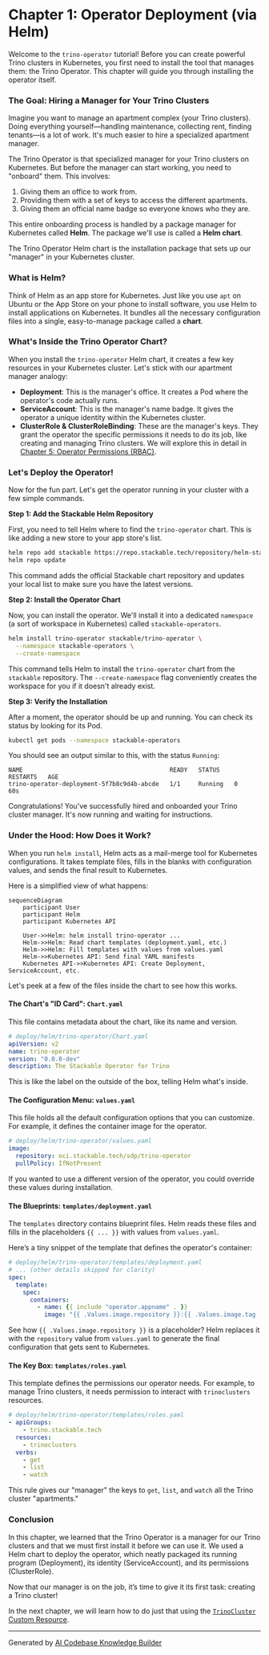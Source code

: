 # Chapter 1: Operator Deployment (via Helm)

Welcome to the `trino-operator` tutorial! Before you can create powerful Trino clusters in Kubernetes, you first need to install the tool that manages them: the Trino Operator. This chapter will guide you through installing the operator itself.

### The Goal: Hiring a Manager for Your Trino Clusters

Imagine you want to manage an apartment complex (your Trino clusters). Doing everything yourself—handling maintenance, collecting rent, finding tenants—is a lot of work. It's much easier to hire a specialized apartment manager.

The Trino Operator is that specialized manager for your Trino clusters on Kubernetes. But before the manager can start working, you need to "onboard" them. This involves:

1.  Giving them an office to work from.
2.  Providing them with a set of keys to access the different apartments.
3.  Giving them an official name badge so everyone knows who they are.

This entire onboarding process is handled by a package manager for Kubernetes called **Helm**. The package we'll use is called a **Helm chart**.

The Trino Operator Helm chart is the installation package that sets up our "manager" in your Kubernetes cluster.

### What is Helm?

Think of Helm as an app store for Kubernetes. Just like you use `apt` on Ubuntu or the App Store on your phone to install software, you use Helm to install applications on Kubernetes. It bundles all the necessary configuration files into a single, easy-to-manage package called a **chart**.

### What's Inside the Trino Operator Chart?

When you install the `trino-operator` Helm chart, it creates a few key resources in your Kubernetes cluster. Let's stick with our apartment manager analogy:

*   **Deployment**: This is the manager's office. It creates a Pod where the operator's code actually runs.
*   **ServiceAccount**: This is the manager's name badge. It gives the operator a unique identity within the Kubernetes cluster.
*   **ClusterRole & ClusterRoleBinding**: These are the manager's keys. They grant the operator the specific permissions it needs to do its job, like creating and managing Trino clusters. We will explore this in detail in [Chapter 5: Operator Permissions (RBAC)](05_operator_permissions__rbac__.md).

### Let's Deploy the Operator!

Now for the fun part. Let's get the operator running in your cluster with a few simple commands.

**Step 1: Add the Stackable Helm Repository**

First, you need to tell Helm where to find the `trino-operator` chart. This is like adding a new store to your app store's list.

```bash
helm repo add stackable https://repo.stackable.tech/repository/helm-stable/
helm repo update
```

This command adds the official Stackable chart repository and updates your local list to make sure you have the latest versions.

**Step 2: Install the Operator Chart**

Now, you can install the operator. We'll install it into a dedicated `namespace` (a sort of workspace in Kubernetes) called `stackable-operators`.

```bash
helm install trino-operator stackable/trino-operator \
  --namespace stackable-operators \
  --create-namespace
```

This command tells Helm to install the `trino-operator` chart from the `stackable` repository. The `--create-namespace` flag conveniently creates the workspace for you if it doesn't already exist.

**Step 3: Verify the Installation**

After a moment, the operator should be up and running. You can check its status by looking for its Pod.

```bash
kubectl get pods --namespace stackable-operators
```

You should see an output similar to this, with the status `Running`:

```text
NAME                                         READY   STATUS    RESTARTS   AGE
trino-operator-deployment-5f7b8c9d4b-abcde   1/1     Running   0          60s
```

Congratulations! You've successfully hired and onboarded your Trino cluster manager. It's now running and waiting for instructions.

### Under the Hood: How Does it Work?

When you run `helm install`, Helm acts as a mail-merge tool for Kubernetes configurations. It takes template files, fills in the blanks with configuration values, and sends the final result to Kubernetes.

Here is a simplified view of what happens:

```mermaid
sequenceDiagram
    participant User
    participant Helm
    participant Kubernetes API

    User->>Helm: helm install trino-operator ...
    Helm->>Helm: Read chart templates (deployment.yaml, etc.)
    Helm->>Helm: Fill templates with values from values.yaml
    Helm->>Kubernetes API: Send final YAML manifests
    Kubernetes API->>Kubernetes API: Create Deployment, ServiceAccount, etc.
```

Let's peek at a few of the files inside the chart to see how this works.

#### The Chart's "ID Card": `Chart.yaml`

This file contains metadata about the chart, like its name and version.

```yaml
# deploy/helm/trino-operator/Chart.yaml
apiVersion: v2
name: trino-operator
version: "0.0.0-dev"
description: The Stackable Operator for Trino
```

This is like the label on the outside of the box, telling Helm what's inside.

#### The Configuration Menu: `values.yaml`

This file holds all the default configuration options that you can customize. For example, it defines the container image for the operator.

```yaml
# deploy/helm/trino-operator/values.yaml
image:
  repository: oci.stackable.tech/sdp/trino-operator
  pullPolicy: IfNotPresent
```

If you wanted to use a different version of the operator, you could override these values during installation.

#### The Blueprints: `templates/deployment.yaml`

The `templates` directory contains blueprint files. Helm reads these files and fills in the placeholders `{{ ... }}` with values from `values.yaml`.

Here’s a tiny snippet of the template that defines the operator's container:

```yaml
# deploy/helm/trino-operator/templates/deployment.yaml
# ... (other details skipped for clarity)
spec:
  template:
    spec:
      containers:
        - name: {{ include "operator.appname" . }}
          image: "{{ .Values.image.repository }}:{{ .Values.image.tag | default .Chart.AppVersion }}"
```

See how `{{ .Values.image.repository }}` is a placeholder? Helm replaces it with the `repository` value from `values.yaml` to generate the final configuration that gets sent to Kubernetes.

#### The Key Box: `templates/roles.yaml`

This template defines the permissions our operator needs. For example, to manage Trino clusters, it needs permission to interact with `trinoclusters` resources.

```yaml
# deploy/helm/trino-operator/templates/roles.yaml
- apiGroups:
    - trino.stackable.tech
  resources:
    - trinoclusters
  verbs:
    - get
    - list
    - watch
```

This rule gives our "manager" the keys to `get`, `list`, and `watch` all the Trino cluster "apartments."

### Conclusion

In this chapter, we learned that the Trino Operator is a manager for our Trino clusters and that we must first install it before we can use it. We used a Helm chart to deploy the operator, which neatly packaged its running program (Deployment), its identity (ServiceAccount), and its permissions (ClusterRole).

Now that our manager is on the job, it’s time to give it its first task: creating a Trino cluster!

In the next chapter, we will learn how to do just that using the [`TrinoCluster` Custom Resource](02__trinocluster__custom_resource_.md).

---

Generated by [AI Codebase Knowledge Builder](https://github.com/The-Pocket/Tutorial-Codebase-Knowledge)